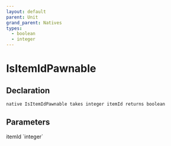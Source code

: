 ```yaml
---
layout: default
parent: Unit
grand_parent: Natives
types:
  - boolean
  - integer
---
```


# IsItemIdPawnable

## Declaration

```
native IsItemIdPawnable takes integer itemId returns boolean
```

## Parameters
<dl>
  <dt>itemId `integer`</dt>
  <dd></dd>
</dl>